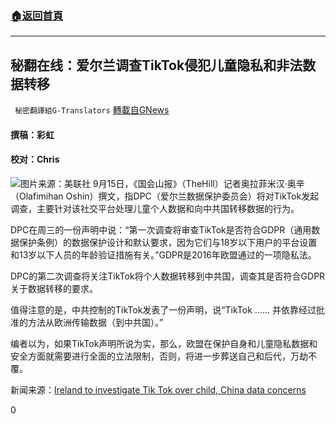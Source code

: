 ###  [:house:返回首頁](https://github.com/ourhimalayas/txt)
---


## 秘翻在线：爱尔兰调查TikTok侵犯儿童隐私和非法数据转移
` 秘密翻譯組G-Translators` [轉載自GNews](https://gnews.org/zh-hans/1536064/)

#### 撰稿：彩虹

#### 校对：Chris
![](https://assets.gnews.org/wp-content/uploads/2021/09/2-2-3.jpg)图片来源：美联社
9月15日，《国会山报》（TheHill）记者奥拉菲米汉·奥辛（Olafimihan Oshin）撰文，指DPC（爱尔兰数据保护委员会）将对TikTok发起调查，主要针对该社交平台处理儿童个人数据和向中共国转移数据的行为。

DPC在周三的一份声明中说：“第一次调查将审查TikTok是否符合GDPR（通用数据保护条例）的数据保护设计和默认要求，因为它们与18岁以下用户的平台设置和13岁以下人员的年龄验证措施有关。”GDPR是2016年欧盟通过的一项隐私法。

DPC的第二次调查将关注TikTok将个人数据转移到中共国，调查其是否符合GDPR关于数据转移的要求。

值得注意的是，中共控制的TikTok发表了一份声明，说“TikTok …… 并依靠经过批准的方法从欧洲传输数据（到中共国）。”

编者以为，如果TikTok声明所说为实，那么，欧盟在保护自身和儿童隐私数据和安全方面就需要进行全面的立法限制，否则，将进一步葬送自己和后代，万劫不覆。

新闻来源：[Ireland to investigate Tik Tok over child, China data concerns](https://thehill.com/policy/technology/572489-ireland-to-investigate-tik-tok-over-over-child-china-data-concerns?rl=1)

0
